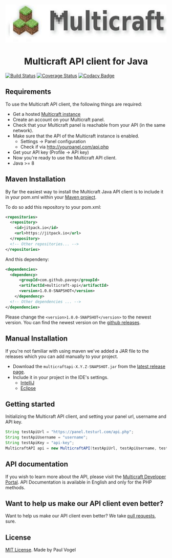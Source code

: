<p align="center">
  <img src="https://github.com/pavog/Multicraft-api/raw/master/multicraft.jpg" width="577" height="118"/>
</p>
<h1 align="center">Multicraft API client for Java</h1>

[![Build Status](https://travis-ci.com/pavog/Multicraft-api.svg?branch=master)](https://travis-ci.com/pavog/Multicraft-api)
[![Coverage Status](https://coveralls.io/repos/github/pavog/Multicraft-api/badge.svg?branch=master)](https://coveralls.io/github/pavog/Multicraft-api?branch=master)
[![Codacy Badge](https://api.codacy.com/project/badge/Grade/6c5402a78da849229b86d7588e5d83bf)](https://www.codacy.com/app/pavog/Multicraft-api?utm_source=github.com&amp;utm_medium=referral&amp;utm_content=pavog/Multicraft-api&amp;utm_campaign=Badge_Grade)

## Requirements ##
To use the Multicraft API client, the following things are required:

+ Get a hosted [Multicraft instance](https://www.multicraft.org/site/page/download) 
+ Create an account on your Multicraft panel.
+ Check that your Multicraft panel is reachable from your API (in the same network).
+ Make sure that the API of the Multicraft instance is enabled.
  + Settings -> Panel configuration
  + Check if via http://yourpanel.com/api.php
+ Get your API key (Profile -> API key)
+ Now you're ready to use the Multicraft API client.
+ Java >= 8

## Maven Installation ##

By far the easiest way to install the Multicraft Java API client is to include it in your pom.xml within your [Maven project](https://maven.apache.org/guides/getting-started/).

To do so add this repository to your pom.xml:
```xml
<repositories>
  <repository>
    <id>jitpack.io</id>
    <url>https://jitpack.io</url>
  </repository>
  <!-- Other repositories... -->
</repositories>
```

And this dependeny:
```xml
<dependencies>
  <dependency>
	  <groupId>com.github.pavog</groupId>
	  <artifactId>multicraft-api</artifactId>
	  <version>1.0.0-SNAPSHOT</version>
	</dependency>
  <!-- Other dependencies ... -->
</dependencies>
```

Please change the ``<version>1.0.0-SNAPSHOT</version>`` to the newest version. You can find the newest version on the [github releases](https://github.com/pavog/Multicraft-api/releases/latest).


## Manual Installation ##
If you're not familiar with using maven we've added a JAR file to the releases which you can add manually to your project.

+ Download the ``multicraftapi-X.Y.Z-SNAPSHOT.jar`` from the [latest release page](https://github.com/pavog/Multicraft-api/releases/latest).
+ Include it in your project in the IDE's settings.
  + [IntelliJ](https://www.jetbrains.com/help/idea/library.html)
  + [Eclipse](https://wiki.eclipse.org/FAQ_How_do_I_add_an_extra_library_to_my_project%27s_classpath%3F)


## Getting started ##

Initializing the Multicraft API client, and setting your panel url, username and API key.

```java
String testApiUrl = "https://panel.testurl.com/api.php";
String testApiUsername = "username";
String testApiKey = "api-key";
MulticraftAPI api = new MulticraftAPI(testApiUrl, testApiUsername, testApiKey);
``` 

## API documentation ##
If you wish to learn more about the API, please visit the [Multicraft Developer Portal](https://www.multicraft.org/site/docs/api). API Documentation is available in English and only for the PHP methods.

## Want to help us make our API client even better? ##

Want to help us make our API client even better? We take [pull requests](https://github.com/pavog/Multicraft-api/pulls), sure.

## License ##
[MIT License](https://opensource.org/licenses/mit-license.php).
Made by Paul Vogel
